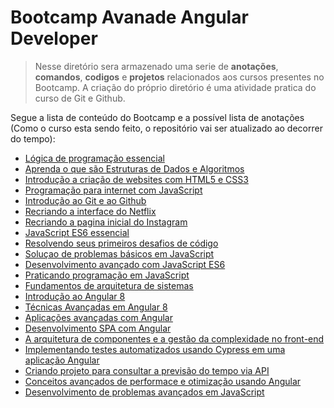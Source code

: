 # **Bootcamp Avanade Angular Developer**

> Nesse diretório sera armazenado uma serie de **anotações**, **comandos**, **codigos** e **projetos** relacionados aos cursos presentes no Bootcamp. A criação do próprio diretório é uma atividade pratica do curso de Git e Github.

Segue a lista de conteúdo do Bootcamp e a possível lista de anotações (Como o curso esta sendo feito, o repositório vai ser atualizado ao decorrer do tempo):

- [Lógica de programação essencial](https://github.com/OtavioKoike/DIO-Bootcamp-Avanade-Angular-Developer/tree/master/Anota%C3%A7%C3%B5es/Logica-de-Programacao)
- [Aprenda o que são Estruturas de Dados e Algoritmos](https://github.com/OtavioKoike/DIO-Bootcamp-Inter-Java-Developer/tree/master/Anota%C3%A7%C3%B5es/Estrutura-de-Dados)
- [Introdução a criação de websites com HTML5 e CSS3](https://github.com/OtavioKoike/DIO-Bootcamp-Avanade-Angular-Developer/tree/master/Anota%C3%A7%C3%B5es/Html-Css)
- [Programação para internet com JavaScript](https://github.com/OtavioKoike/DIO-Bootcamp-Avanade-Angular-Developer/tree/master/Anota%C3%A7%C3%B5es/JavaScript)
- [Introdução ao Git e ao Github](https://github.com/OtavioKoike/DIO-Bootcamp-Inter-Java-Developer/tree/master/Anota%C3%A7%C3%B5es/Git)
- [Recriando a interface do Netflix](https://github.com/OtavioKoike/DIO-Netflix)
- [Recriando a pagina inicial do Instagram](https://github.com/OtavioKoike/DIO-Instagram)
- [JavaScript ES6 essencial](https://github.com/OtavioKoike/DIO-Bootcamp-Avanade-Angular-Developer/tree/master/Anota%C3%A7%C3%B5es/JavaScript-Essencial)
- [Resolvendo seus primeiros desafios de código]()
- [Soluçao de problemas básicos em JavaScript](https://github.com/OtavioKoike/DIO-Bootcamp-Avanade-Angular-Developer/tree/master/Desafios/Problemas-Basicos)
- [Desenvolvimento avançado com JavaScript ES6]()
- [Praticando programação em JavaScript](https://github.com/OtavioKoike/DIO-Bootcamp-Avanade-Angular-Developer/tree/master/Desafios/Praticando-JavaScript)
- [Fundamentos de arquitetura de sistemas](https://github.com/OtavioKoike/DIO-Bootcamp-Inter-Java-Developer/tree/master/Anota%C3%A7%C3%B5es/Arquitetura-Sistemas)
- [Introdução ao Angular 8]()
- [Técnicas Avançadas em Angular 8]()
- [Aplicações avançadas com Angular]()
- [Desenvolvimento SPA com Angular]()
- [A arquitetura de componentes e a gestão da complexidade no front-end]()
- [Implementando testes automatizados usando Cypress em uma aplicação Angular]()
- [Criando projeto para consultar a previsão do tempo via API]()
- [Conceitos avançados de performace e otimização usando Angular]()
- [Desenvolvimento de problemas avançados em JavaScript](https://github.com/OtavioKoike/DIO-Bootcamp-Avanade-Angular-Developer/tree/master/Desafios/Problemas-Avancados)
